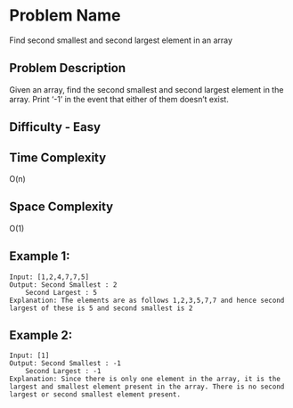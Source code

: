 # Problem Name 
Find second smallest and second largest element in an array

## Problem Description

Given an array, find the second smallest and second largest element in the array. Print ‘-1’ in the event that either of them doesn’t exist.

## Difficulty - Easy

## Time Complexity
O(n)

## Space Complexity
O(1)

## Example 1:
```
Input: [1,2,4,7,7,5]
Output: Second Smallest : 2
	Second Largest : 5
Explanation: The elements are as follows 1,2,3,5,7,7 and hence second largest of these is 5 and second smallest is 2
```

## Example 2:
```
Input: [1]
Output: Second Smallest : -1
	Second Largest : -1
Explanation: Since there is only one element in the array, it is the largest and smallest element present in the array. There is no second largest or second smallest element present.
```